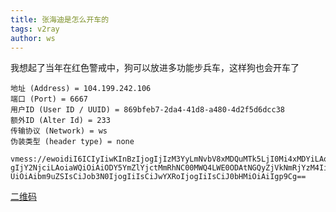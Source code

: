 ```yaml
---
title: 张海迪是怎么开车的
tags: v2ray
author: ws
---
```

我想起了当年在红色警戒中，狗可以放进多功能步兵车，这样狗也会开车了

<!--more-->

```
地址 (Address) = 104.199.242.106
端口 (Port) = 6667
用户ID (User ID / UUID) = 869bfeb7-2da4-41d8-a480-4d2f5d6dcc38
额外ID (Alter Id) = 233
传输协议 (Network) = ws
伪装类型 (header type) = none

vmess://ewoidiI6ICIyIiwKInBzIjogIjIzM3YyLmNvbV8xMDQuMTk5LjI0Mi4xMDYiLAoiYWRkIjogIjEwNC4xOTkuMjQyLjEwNiIsCiJwb3J0Ijo
gIjY2NjciLAoiaWQiOiAiODY5YmZlYjctMmRhNC00MWQ4LWE0ODAtNGQyZjVkNmRjYzM4IiwKImFpZCI6ICIyMzMiLAoibmV0IjogIndzIiwKInR5cG
UiOiAibm9uZSIsCiJob3N0IjogIiIsCiJwYXRoIjogIiIsCiJ0bHMiOiAiIgp9Cg==
```

 [二维码][1]

 [1]: https://233boy.github.io/tools/qr.html#vmess://ewoidiI6ICIyIiwKInBzIjogIjIzM3YyLmNvbV8xMDQuMTk5LjI0Mi4xMDYiLAoiYWRkIjogIjEwNC4xOTkuMjQyLjEwNiIsCiJwb3J0IjogIjY2NjciLAoiaWQiOiAiODY5YmZlYjctMmRhNC00MWQ4LWE0ODAtNGQyZjVkNmRjYzM4IiwKImFpZCI6ICIyMzMiLAoibmV0IjogIndzIiwKInR5cGUiOiAibm9uZSIsCiJob3N0IjogIiIsCiJwYXRoIjogIiIsCiJ0bHMiOiAiIgp9Cg==

